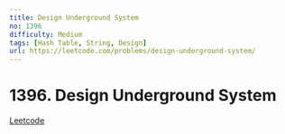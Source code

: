```yaml
---
title: Design Underground System
no: 1396
difficulty: Medium
tags: [Hash Table, String, Design]
url: https://leetcode.com/problems/design-underground-system/
---
```


# 1396. Design Underground System

[Leetcode](https://leetcode.com/problems/design-underground-system/)


